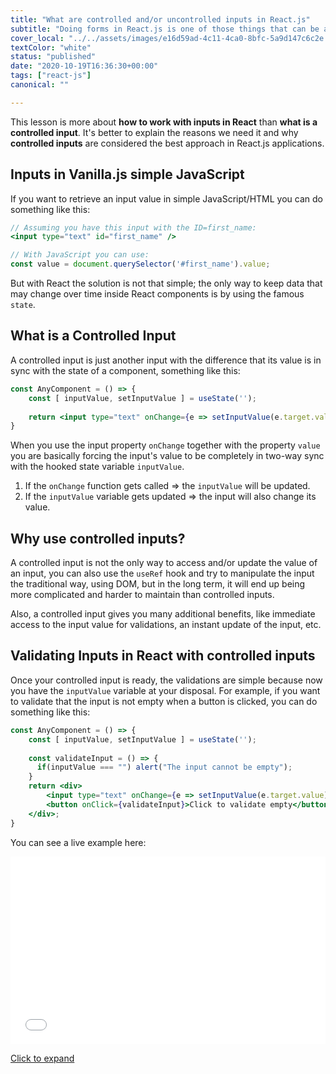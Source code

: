 ```yaml
---
title: "What are controlled and/or uncontrolled inputs in React.js"
subtitle: "Doing forms in React.js is one of those things that can be a little annoying"
cover_local: "../../assets/images/e16d59ad-4c11-4ca0-8bfc-5a9d147c6c2e.jpeg"
textColor: "white"
status: "published"
date: "2020-10-19T16:36:30+00:00"
tags: ["react-js"]
canonical: ""

---
```


This lesson is more about **how to work with inputs in React** than **what is a controlled input**. It's better to explain the reasons we need it and why **controlled inputs** are considered the best approach in React.js applications.

## Inputs in Vanilla.js simple JavaScript

If you want to retrieve an input value in simple JavaScript/HTML you can do something like this:

```jsx
// Assuming you have this input with the ID=first_name:
<input type="text" id="first_name" /> 

// With JavaScript you can use:
const value = document.querySelector('#first_name').value;
```

But with React the solution is not that simple; the only way to keep data that may change over time inside React components is by using the famous `state`.

## What is a Controlled Input

A controlled input is just another input with the difference that its value is in sync with the state of a component, something like this:

```jsx
const AnyComponent = () => {
    const [ inputValue, setInputValue ] = useState('');
    
    return <input type="text" onChange={e => setInputValue(e.target.value)} value={inputValue} />
}
```

When you use the input property `onChange` together with the property `value` you are basically forcing the input's value to be completely in two-way sync with the hooked state variable `inputValue`.

1. If the `onChange` function gets called => the `inputValue` will be updated.
2. If the `inputValue` variable gets updated => the input will also change its value.

## Why use controlled inputs?

A controlled input is not the only way to access and/or update the value of an input, you can also use the `useRef` hook and try to manipulate the input the traditional way, using DOM, but in the long term, it will end up being more complicated and harder to maintain than controlled inputs.

Also, a controlled input gives you many additional benefits, like immediate access to the input value for validations, an instant update of the input, etc.

## Validating Inputs in React with controlled inputs

Once your controlled input is ready, the validations are simple because now you have the `inputValue` variable at your disposal. For example, if you want to validate that the input is not empty when a button is clicked, you can do something like this:


```jsx
const AnyComponent = () => {
    const [ inputValue, setInputValue ] = useState('');
    
    const validateInput = () => {
      if(inputValue === "") alert("The input cannot be empty");
    }
    return <div>
        <input type="text" onChange={e => setInputValue(e.target.value)} value={inputValue} />
        <button onClick={validateInput}>Click to validate empty</button>
    </div>;
}
```

You can see a live example here:

<iframe width="100%" height="300" src="//jsfiddle.net/BreatheCode/yjcwozed/embedded/js,result/dark/" allowfullscreen="allowfullscreen" allowpaymentrequest frameborder="0"></iframe>

[Click to expand](https://jsfiddle.net/BreatheCode/yjcwozed/)
